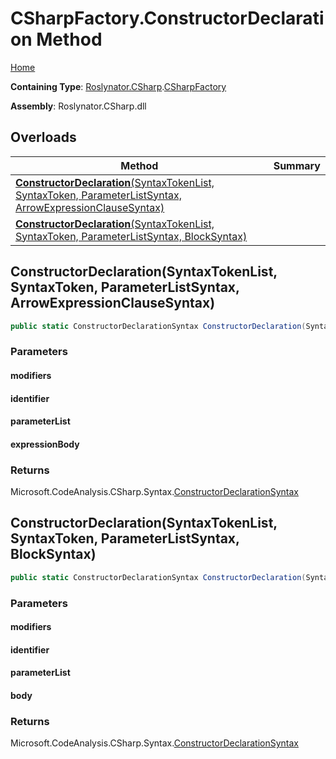 # CSharpFactory\.ConstructorDeclaration Method

[Home](../../../../README.md)

**Containing Type**: [Roslynator.CSharp](../../README.md)\.[CSharpFactory](../README.md)

**Assembly**: Roslynator\.CSharp\.dll

## Overloads

| Method | Summary |
| ------ | ------- |
| [**ConstructorDeclaration**(SyntaxTokenList, SyntaxToken, ParameterListSyntax, ArrowExpressionClauseSyntax)](#Roslynator_CSharp_CSharpFactory_ConstructorDeclaration_Microsoft_CodeAnalysis_SyntaxTokenList_Microsoft_CodeAnalysis_SyntaxToken_Microsoft_CodeAnalysis_CSharp_Syntax_ParameterListSyntax_Microsoft_CodeAnalysis_CSharp_Syntax_ArrowExpressionClauseSyntax_) | |
| [**ConstructorDeclaration**(SyntaxTokenList, SyntaxToken, ParameterListSyntax, BlockSyntax)](#Roslynator_CSharp_CSharpFactory_ConstructorDeclaration_Microsoft_CodeAnalysis_SyntaxTokenList_Microsoft_CodeAnalysis_SyntaxToken_Microsoft_CodeAnalysis_CSharp_Syntax_ParameterListSyntax_Microsoft_CodeAnalysis_CSharp_Syntax_BlockSyntax_) | |

## ConstructorDeclaration\(SyntaxTokenList, SyntaxToken, ParameterListSyntax, ArrowExpressionClauseSyntax\)<a name="Roslynator_CSharp_CSharpFactory_ConstructorDeclaration_Microsoft_CodeAnalysis_SyntaxTokenList_Microsoft_CodeAnalysis_SyntaxToken_Microsoft_CodeAnalysis_CSharp_Syntax_ParameterListSyntax_Microsoft_CodeAnalysis_CSharp_Syntax_ArrowExpressionClauseSyntax_"></a>

```csharp
public static ConstructorDeclarationSyntax ConstructorDeclaration(SyntaxTokenList modifiers, SyntaxToken identifier, ParameterListSyntax parameterList, ArrowExpressionClauseSyntax expressionBody)
```

### Parameters

#### modifiers

#### identifier

#### parameterList

#### expressionBody

### Returns

Microsoft\.CodeAnalysis\.CSharp\.Syntax\.[ConstructorDeclarationSyntax](https://docs.microsoft.com/en-us/dotnet/api/microsoft.codeanalysis.csharp.syntax.constructordeclarationsyntax)

## ConstructorDeclaration\(SyntaxTokenList, SyntaxToken, ParameterListSyntax, BlockSyntax\)<a name="Roslynator_CSharp_CSharpFactory_ConstructorDeclaration_Microsoft_CodeAnalysis_SyntaxTokenList_Microsoft_CodeAnalysis_SyntaxToken_Microsoft_CodeAnalysis_CSharp_Syntax_ParameterListSyntax_Microsoft_CodeAnalysis_CSharp_Syntax_BlockSyntax_"></a>

```csharp
public static ConstructorDeclarationSyntax ConstructorDeclaration(SyntaxTokenList modifiers, SyntaxToken identifier, ParameterListSyntax parameterList, BlockSyntax body)
```

### Parameters

#### modifiers

#### identifier

#### parameterList

#### body

### Returns

Microsoft\.CodeAnalysis\.CSharp\.Syntax\.[ConstructorDeclarationSyntax](https://docs.microsoft.com/en-us/dotnet/api/microsoft.codeanalysis.csharp.syntax.constructordeclarationsyntax)

